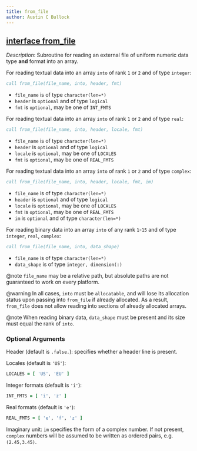 ```yaml
---
title: from_file
author: Austin C Bullock
---
```


## [interface from_file](../../interface/from_file.html)

*Description*: Subroutine for reading an external file of uniform numeric data type **and** format into an array.

For reading textual data into an array `into` of rank `1` or `2` and of type `integer`:

```fortran
call from_file(file_name, into, header, fmt)
```

* `file_name` is of type `character(len=*)`
* `header` is `optional` and of type `logical`
* `fmt` is `optional`, may be one of `INT_FMTS`

For reading textual data into an array `into` of rank `1` or `2` and of type `real`:

```fortran
call from_file(file_name, into, header, locale, fmt)
```

* `file_name` is of type `character(len=*)`
* `header` is `optional` and of type `logical`
* `locale` is `optional`, may be one of `LOCALES`
* `fmt` is `optional`, may be one of `REAL_FMTS`

For reading textual data into an array `into` of rank `1` or `2` and of type `complex`:

```fortran
call from_file(file_name, into, header, locale, fmt, im)
```

* `file_name` is of type `character(len=*)`
* `header` is `optional` and of type `logical`
* `locale` is `optional`, may be one of `LOCALES`
* `fmt` is `optional`, may be one of `REAL_FMTS`
* `im` is `optional` and of type `character(len=*)`

For reading binary data into an array `into` of any rank `1`-`15` and of type `integer`, `real`, `complex`:

```fortran
call from_file(file_name, into, data_shape)
```

* `file_name` is of type `character(len=*)`
* `data_shape` is of type `integer, dimension(:)`

@note `file_name` may be a relative path, but absolute paths are not guaranteed to work on every platform.

@warning In all cases, `into` must be `allocatable`, and will lose its allocation status upon passing into `from_file` if already allocated. As a result, `from_file` does not allow reading into sections of already allocated arrays.

@note When reading binary data, `data_shape` must be present and its size must equal the rank of `into`.

### Optional Arguments

Header (default is `.false.`): specifies whether a header line is present.

Locales (default is `'US'`):

```fortran
LOCALES = [ 'US', 'EU' ]
```

Integer formats (default is `'i'`):

```fortran
INT_FMTS = [ 'i', 'z' ]
```

Real formats (default is `'e'`):

```fortran
REAL_FMTS = [ 'e', 'f', 'z' ]
```

Imaginary unit: `im` specifies the form of a complex number. If not present, `complex` numbers will be assumed to be written as ordered pairs, e.g. `(2.45,3.45)`.

